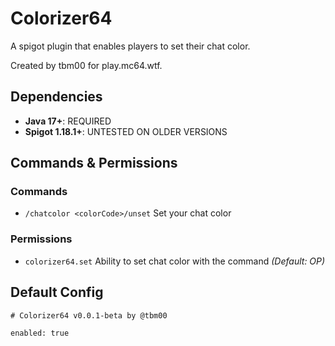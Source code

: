 # Colorizer64
A spigot plugin that enables players to set their chat color.

Created by tbm00 for play.mc64.wtf.

## Dependencies
- **Java 17+**: REQUIRED
- **Spigot 1.18.1+**: UNTESTED ON OLDER VERSIONS

## Commands & Permissions
### Commands
- `/chatcolor <colorCode>/unset` Set your chat color

### Permissions
- `colorizer64.set` Ability to set chat color with the command *(Default: OP)*

## Default Config
```
# Colorizer64 v0.0.1-beta by @tbm00

enabled: true
```
